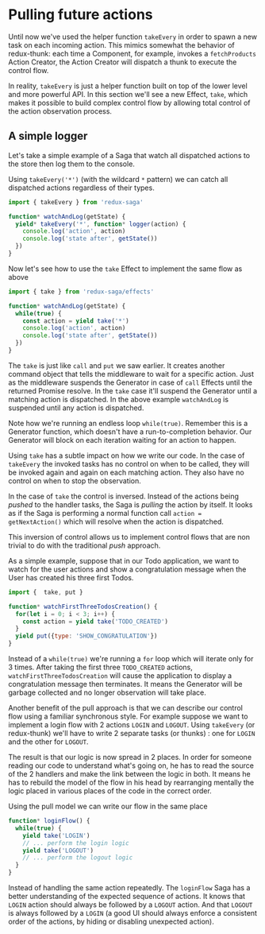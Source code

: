 # Pulling future actions

Until now we've used the helper function `takeEvery` in order to spawn a new task on
each incoming action. This mimics somewhat the behavior of redux-thunk: each time a
Component, for example, invokes a `fetchProducts` Action Creator, the Action Creator will
dispatch a thunk to execute the control flow.

In reality, `takeEvery` is just a helper function built on top of the lower level and more
powerful API. In this section we'll see a new Effect, `take`, which makes it possible to build complex
control flow by allowing total control of the action observation process.

## A simple logger

Let's take a simple example of a Saga that watch all dispatched actions to the store then
log them to the console.

Using `takeEvery('*')` (with the wildcard `*` pattern) we can catch all dispatched actions regardless
of their types.

```javascript
import { takeEvery } from 'redux-saga'

function* watchAndLog(getState) {
  yield* takeEvery('*', function* logger(action) {
    console.log('action', action)
    console.log('state after', getState())
  })
}
```

Now let's see how to use the `take` Effect to implement the same flow as above

```javascript
import { take } from 'redux-saga/effects'

function* watchAndLog(getState) {
  while(true) {
    const action = yield take('*')
    console.log('action', action)
    console.log('state after', getState())
  })
}
```

The `take` is just like `call` and `put` we saw earlier. It creates another command object
that tells the middleware to wait for a specific action. Just as the middleware suspends
the Generator in case of `call` Effects until the returned Promise resolve. In the `take`
case it'll suspend the Generator until a matching action is dispatched. In the above example
`watchAndLog` is suspended until any action is dispatched.

Note how we're running an endless loop `while(true)`. Remember this is a Generator function,
which doesn't have a run-to-completion behavior. Our Generator will block on each iteration
waiting for an action to happen.

Using `take` has a subtle impact on how we write our code. In the case of `takeEvery` the invoked
tasks has no control on when to be called, they will be invoked again and again on each matching
action. They also have no control on when to stop the observation.

In the case of `take` the control is inversed. Instead of the actions being *pushed* to the
handler tasks, the Saga is *pulling* the action by itself. It looks as if the Saga is performing
a normal function call `action = getNextAction()` which will resolve when the action is
dispatched.

This inversion of control allows us to implement control flows that are non trivial to do with
the traditional *push* approach.

As a simple example, suppose that in our Todo application, we want to watch for the user actions
and show a congratulation message when the User has created his three first Todos.

```javascript
import {  take, put }

function* watchFirstThreeTodosCreation() {
  for(let i = 0; i < 3; i++) {
    const action = yield take('TODO_CREATED')
  }
  yield put({type: 'SHOW_CONGRATULATION'})
}
```

Instead of a `while(true)` we're running a `for` loop which will iterate only for 3 times. After
taking the first three `TODO_CREATED` actions, `watchFirstThreeTodosCreation` will cause the
application to display a congratulation message then terminates. It means the Generator will be
garbage collected and no longer observation will take place.

Another benefit of the pull approach is that we can describe our control flow using a familiar
synchronous style. For example suppose we want to implement a login flow with 2 actions `LOGIN`
and `LOGOUT`. Using `takeEvery` (or redux-thunk) we'll have to write 2 separate tasks (or thunks) : one for
`LOGIN` and the other for `LOGOUT`.

The result is that our logic is now spread in 2 places. In order for someone reading our code to
understand what's going on, he has to read the source of the 2 handlers and make the link
between the logic in both. It means he has to rebuild the model of the flow in his head
by rearranging mentally the logic placed in various places of the code in the correct
order.

Using the pull model we can write our flow in the same place

```javascript
function* loginFlow() {
  while(true) {
    yield take('LOGIN')
    // ... perform the login logic
    yield take('LOGOUT')
    // ... perform the logout logic
  }
}
```

Instead of handling the same action repeatedly. The `loginFlow` Saga has a better understanding
of the expected sequence of actions. It knows that `LOGIN` action should always be followed by
a `LOGOUT` action. And that `LOGOUT` is always followed by a `LOGIN` (a good UI should always enforce
a consistent order of the actions, by hiding or disabling unexpected action).
